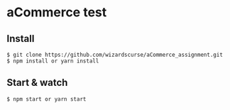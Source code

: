 # aCommerce test

## Install

    $ git clone https://github.com/wizardscurse/aCommerce_assignment.git
    $ npm install or yarn install

## Start & watch

    $ npm start or yarn start
